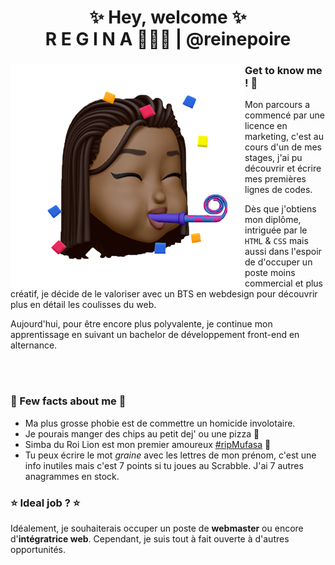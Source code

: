 
<h1 align="center">✨ Hey, welcome ✨ <br> R E G I N A 👸🏾🍐 | @reinepoire</h1>

<div>
<img src="https://github.com/reinepoire/reinepoire/blob/main/memoji.png" align="left">

### Get to know me ! 🎉

Mon parcours a commencé par une licence en marketing, c'est au cours d'un de mes stages, j'ai pu découvrir et écrire mes premières lignes de codes.

Dès que j'obtiens mon diplôme, intriguée par le <code>HTML</code> & <code>CSS</code> mais aussi dans l'espoir de d'occuper un poste moins commercial et plus créatif, je décide de le valoriser avec un BTS en webdesign pour découvrir plus en détail les coulisses du web. 

Aujourd'hui, pour être encore plus polyvalente, je continue mon apprentissage en suivant un bachelor de développement front-end en alternance. </div> <br><br>

### 🦄 Few facts about me 🦄
- Ma plus grosse phobie est de commettre un homicide involotaire.
- Je pourais manger des chips au petit dej' ou une pizza 🍕 
- Simba du Roi Lion est mon premier amoureux [#ripMufasa](https://) 🦁
- Tu peux écrire le mot <i>graine</i> avec les lettres de mon prénom, c'est une info inutiles mais c'est 7 points si tu joues au Scrabble. J'ai 7 autres anagrammes en stock.

### ⭐️ Ideal job ? ⭐️
Idéalement, je souhaiterais occuper un poste de <b>webmaster</b> ou encore d'<b>intégratrice web</b>. Cependant, je suis tout à fait ouverte à d'autres opportunités. 


<!--
**reinepoire/reinepoire** is a ✨ _special_ ✨ repository because its `README.md` (this file) appears on your GitHub profile.

Here are some ideas to get you started:

- 🔭 I’m currently working on ...
- 🌱 I’m currently learning ...
- 👯 I’m looking to collaborate on ...
- 🤔 I’m looking for help with ...
- 💬 Ask me about ...
- 📫 How to reach me: ...
- 😄 Pronouns: ...
- ⚡ Fun fact: ...
-->

